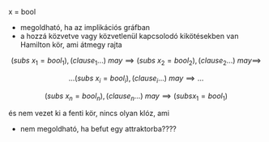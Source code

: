 x = bool

- megoldható, ha az implikációs gráfban
- a hozzá közvetve vagy közvetlenül kapcsolodó kikötésekben van Hamilton kör, ami átmegy rajta

$$
(subs \ x_1 = bool_1), (clause_1...) \ may \implies 
(subs \ x_2 = bool_2), (clause_2...) \ may \implies 
$$

$$
... 
(subs \ x_i = bool_i), (clause_i...) \ may \implies 
...
$$

$$
(subs \ x_n = bool_n), (clause_n...) \ may \implies 
(subs x_1 = bool_1)
$$

és nem vezet ki a fenti kör, nincs olyan klóz, ami 


- nem megoldható, ha befut egy attraktorba????
